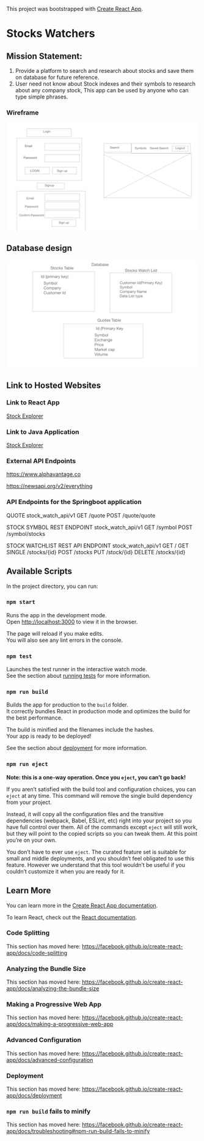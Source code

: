 This project was bootstrapped with [Create React App](https://github.com/facebook/create-react-app).
# Stocks Watchers
## Mission Statement:
1.  Provide a platform to search and research about stocks and save them on database for future reference.
2. User need not know about Stock indexes and their symbols to research about any company stock, This app can be used by anyone who can type simple phrases.
### Wireframe  
 ![wireframe](./wireframe.png)

##  Database design
![wireframe](./db-wireframe.png)
## Link to Hosted Websites
### Link to React App
[Stock Explorer](https://hidden-shelf-73289.herokuapp.com/)

### Link to Java Application
[Stock Explorer](https://stockexchangedev.herokuapp.com/stock_watch_api/v1/quote/)

### External API Endpoints
 https://www.alphavantage.co
 
 https://newsapi.org/v2/everything

### API Endpoints for the Springboot application

QUOTE
stock_watch_api/v1
GET /quote
POST /quote/quote

STOCK SYMBOL 
REST ENDPOINT
stock_watch_api/v1
GET /symbol
POST /symbol/stocks

STOCK WATCHLIST
REST API ENDPOINT
stock_watch_api/v1
GET /
GET SINGLE /stocks/{id}
POST /stocks
PUT /stock/{id}
DELETE /stocks/{id}

## Available Scripts

In the project directory, you can run:

### `npm start`

Runs the app in the development mode.<br />
Open [http://localhost:3000](http://localhost:3000) to view it in the browser.

The page will reload if you make edits.<br />
You will also see any lint errors in the console.

### `npm test`

Launches the test runner in the interactive watch mode.<br />
See the section about [running tests](https://facebook.github.io/create-react-app/docs/running-tests) for more information.

### `npm run build`

Builds the app for production to the `build` folder.<br />
It correctly bundles React in production mode and optimizes the build for the best performance.

The build is minified and the filenames include the hashes.<br />
Your app is ready to be deployed!

See the section about [deployment](https://facebook.github.io/create-react-app/docs/deployment) for more information.

### `npm run eject`

**Note: this is a one-way operation. Once you `eject`, you can’t go back!**

If you aren’t satisfied with the build tool and configuration choices, you can `eject` at any time. This command will remove the single build dependency from your project.

Instead, it will copy all the configuration files and the transitive dependencies (webpack, Babel, ESLint, etc) right into your project so you have full control over them. All of the commands except `eject` will still work, but they will point to the copied scripts so you can tweak them. At this point you’re on your own.

You don’t have to ever use `eject`. The curated feature set is suitable for small and middle deployments, and you shouldn’t feel obligated to use this feature. However we understand that this tool wouldn’t be useful if you couldn’t customize it when you are ready for it.

## Learn More

You can learn more in the [Create React App documentation](https://facebook.github.io/create-react-app/docs/getting-started).

To learn React, check out the [React documentation](https://reactjs.org/).

### Code Splitting

This section has moved here: https://facebook.github.io/create-react-app/docs/code-splitting

### Analyzing the Bundle Size

This section has moved here: https://facebook.github.io/create-react-app/docs/analyzing-the-bundle-size

### Making a Progressive Web App

This section has moved here: https://facebook.github.io/create-react-app/docs/making-a-progressive-web-app

### Advanced Configuration

This section has moved here: https://facebook.github.io/create-react-app/docs/advanced-configuration

### Deployment

This section has moved here: https://facebook.github.io/create-react-app/docs/deployment

### `npm run build` fails to minify

This section has moved here: https://facebook.github.io/create-react-app/docs/troubleshooting#npm-run-build-fails-to-minify

